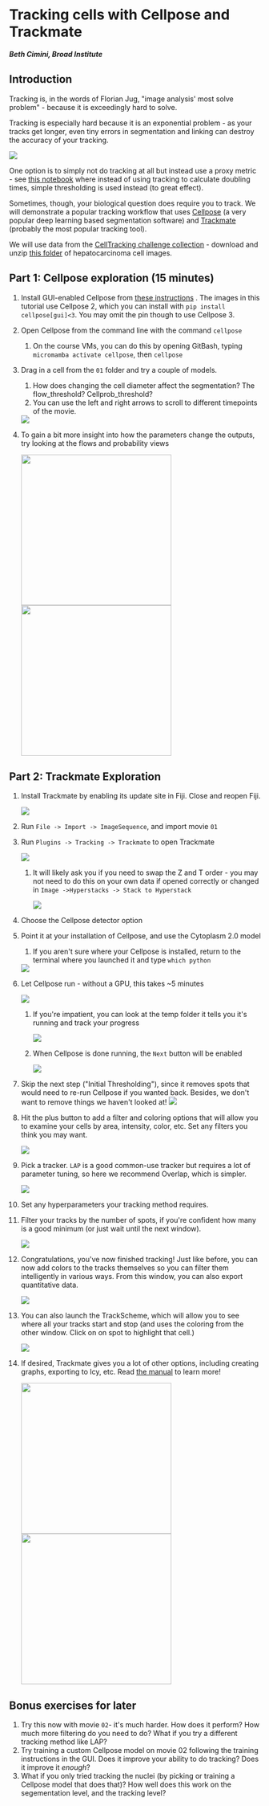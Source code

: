 # Tracking cells with Cellpose and Trackmate

**_Beth Cimini, Broad Institute_**

## Introduction

Tracking is, in the words of Florian Jug, "image analysis' most solve problem" - because it is exceedingly hard to solve.

Tracking is especially hard because it is an exponential problem - as your tracks get longer, even tiny errors in segmentation and linking can destroy the accuracy of your tracking.

<img src="./images/CellposeTrackmate/probgraph.png" />

One option is to simply not do tracking at all but instead use a proxy metric - see [this notebook](https://github.com/GarciaLab/TeachingCode/blob/master/Ecoli/Colony%20Growth/ColonyGrowth__with_chi_square_PBoC2020.ipynb) where instead of using tracking to calculate doubling times, simple thresholding is used instead (to great effect). 

Sometimes, though, your biological question does require you to track. We will demonstrate a popular tracking workflow that uses [Cellpose](https://www.cellpose.org/) (a very popular deep learning based segmentation software) and [Trackmate](https://imagej.net/plugins/trackmate/) (probably the most popular tracking tool).

We will use data from the [CellTracking challenge collection](https://celltrackingchallenge.net/) - download and unzip [this folder](http://data.celltrackingchallenge.net/test-datasets/Fluo-C2DL-Huh7.zip) of hepatocarcinoma cell images.

## Part 1: Cellpose exploration (15 minutes)

1. Install GUI-enabled Cellpose from [these instructions](https://github.com/MouseLand/cellpose?tab=readme-ov-file#installation) . The images in this tutorial use Cellpose 2, which you can install with `pip install cellpose[gui]<3`. You may omit the pin though to use Cellpose 3.
1. Open Cellpose from the command line with the command `cellpose`
    1. On the course VMs, you can do this by opening GitBash, typing `micromamba activate cellpose`, then `cellpose`
1. Drag in a cell from the `01` folder and try a couple of models. 
    1. How does changing the cell diameter affect the segmentation? The flow_threshold? Cellprob_threshold?
    1. You can use the left and right arrows to scroll to different timepoints of the movie.

    <img src="./images/CellposeTrackmate/c1_cyto2.png" />

1. To gain a bit more insight into how the parameters change the outputs, try looking at the flows and probability views

    <img src="./images/CellposeTrackmate/c2_flows.png" width=300/><img src="./images/CellposeTrackmate/c3_probabilities.png" width=300/>

## Part 2: Trackmate Exploration

1. Install Trackmate by enabling its update site in Fiji. Close and reopen Fiji.

    <img src="./images/CellposeTrackmate/1_update_site.png" />

1. Run `File -> Import -> ImageSequence`, and import movie `01`
1. Run `Plugins -> Tracking -> Trackmate` to open Trackmate

    <img src="./images/CellposeTrackmate/2_start_trackmate.png" />

    1. It will likely ask you if you need to swap the Z and T order - you may not need to do this on your own data if opened correctly or changed in `Image ->Hyperstacks -> Stack to Hyperstack`

        <img src="./images/CellposeTrackmate/3_swap_z_t.png" />

1. Choose the Cellpose detector option
1. Point it at your installation of Cellpose, and use the Cytoplasm 2.0 model
    1. If you aren't sure where your Cellpose is installed, return to the terminal where you launched it and type `which python`

    <img src="./images/CellposeTrackmate/4_cellpose_screen.png" />
1. Let Cellpose run - without a GPU, this takes ~5 minutes

    <img src="./images/CellposeTrackmate/5_running.png" />

    1. If you're impatient, you can look at the temp folder it tells you it's running and track your progress

         <img src="./images/CellposeTrackmate/6_ls_impatient.png" />

    1. When Cellpose is done running, the `Next` button will be enabled

        <img src="./images/CellposeTrackmate/7_done.png" />

1. Skip the next step ("Initial Thresholding"), since it removes spots that would need to re-run Cellpose if you wanted back. Besides, we don't want to remove things we haven't looked at!
    <img src="./images/CellposeTrackmate/8_filterspots.png" />

1. Hit the plus button to add a filter and coloring options that will allow you to examine your cells by area, intensity, color, etc. Set any filters you think you may want.

    <img src="./images/CellposeTrackmate/9_filterwithviews.png" />

1. Pick a tracker. `LAP` is a good common-use tracker but requires a lot of parameter tuning, so here we recommend Overlap, which is simpler. 

    <img src="./images/CellposeTrackmate/10_picktracker.png" />

1. Set any hyperparameters your tracking method requires.
1. Filter your tracks by the number of spots, if you're confident how many is a good minimum (or just wait until the next window).

    <img src="./images/CellposeTrackmate/11_filtertracks.png" />

1. Congratulations, you've now finished tracking! Just like before, you can now add colors to the tracks themselves so you can filter them intelligently in various ways. From this window, you can also export quantitative data.

    <img src="./images/CellposeTrackmate/12_maindataview.png" />

1. You can also launch the TrackScheme, which will allow you to see where all your tracks start and stop (and uses the coloring from the other window. Click on on spot to highlight that cell.)

    <img src="./images/CellposeTrackmate/13_find_a_cell.png" />

1. If desired, Trackmate gives you a lot of other options, including creating graphs, exporting to Icy, etc. Read [the manual](https://imagej.net/plugins/trackmate/) to learn more!

    <img src="./images/CellposeTrackmate/14_make_plots.png" width=300/><img src="./images/CellposeTrackmate/15_otherexports.png" width=300/>

## Bonus exercises for later

1. Try this now with movie `02`- it's much harder. How does it perform? How much more filtering do you need to do? What if you try a different tracking method like LAP?
1. Try training a custom Cellpose model on movie 02 following the training instructions in the GUI. Does it improve your ability to do tracking? Does it improve it _enough_?
1. What if you only tried tracking the nuclei (by picking or training a Cellpose model that does that)? How well does this work on the segementation level, and the tracking level?
